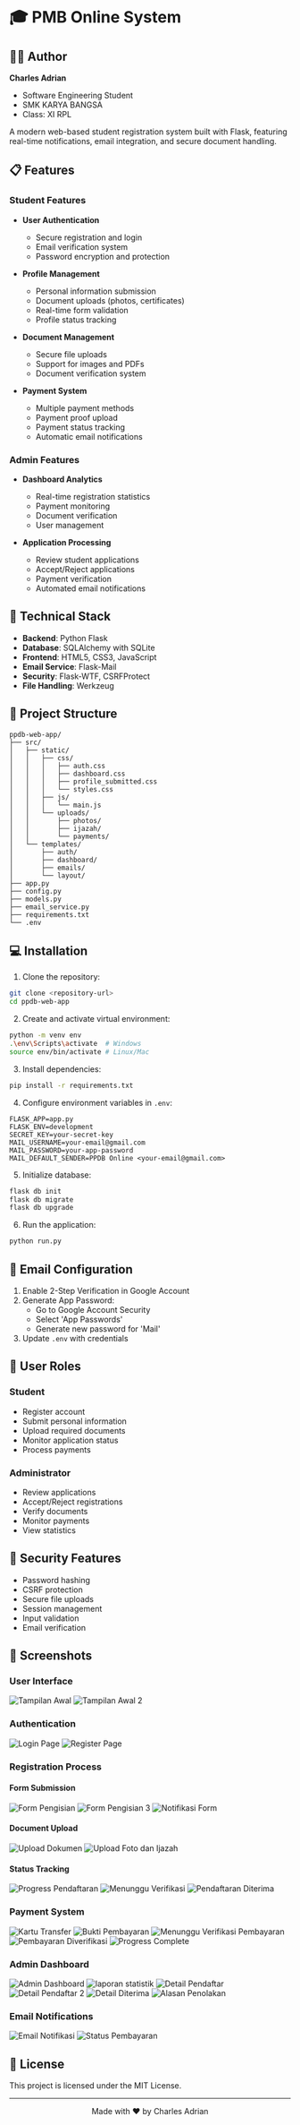 # 🎓 PMB Online System

## 👨‍💻 Author

**Charles Adrian**
- Software Engineering Student
- SMK KARYA BANGSA
- Class: XI RPL


A modern web-based student registration system built with Flask, featuring real-time notifications, email integration, and secure document handling.

## 📋 Features

### Student Features
- **User Authentication**
  - Secure registration and login
  - Email verification system
  - Password encryption and protection

- **Profile Management**
  - Personal information submission
  - Document uploads (photos, certificates)
  - Real-time form validation
  - Profile status tracking

- **Document Management**
  - Secure file uploads
  - Support for images and PDFs
  - Document verification system

- **Payment System**
  - Multiple payment methods
  - Payment proof upload
  - Payment status tracking
  - Automatic email notifications

### Admin Features
- **Dashboard Analytics**
  - Real-time registration statistics
  - Payment monitoring
  - Document verification
  - User management

- **Application Processing**
  - Review student applications
  - Accept/Reject applications
  - Payment verification
  - Automated email notifications

## 🔧 Technical Stack

- **Backend**: Python Flask
- **Database**: SQLAlchemy with SQLite
- **Frontend**: HTML5, CSS3, JavaScript
- **Email Service**: Flask-Mail
- **Security**: Flask-WTF, CSRFProtect
- **File Handling**: Werkzeug

## 📁 Project Structure
```
ppdb-web-app/
├── src/
│   ├── static/
│   │   ├── css/
│   │   │   ├── auth.css
│   │   │   ├── dashboard.css
│   │   │   ├── profile_submitted.css
│   │   │   └── styles.css
│   │   ├── js/
│   │   │   └── main.js
│   │   └── uploads/
│   │       ├── photos/
│   │       ├── ijazah/
│   │       └── payments/
│   └── templates/
│       ├── auth/
│       ├── dashboard/
│       ├── emails/
│       └── layout/
├── app.py
├── config.py
├── models.py
├── email_service.py
├── requirements.txt
└── .env
```

## 💻 Installation

1. Clone the repository:
```bash
git clone <repository-url>
cd ppdb-web-app
```

2. Create and activate virtual environment:
```bash
python -m venv env
.\env\Scripts\activate  # Windows
source env/bin/activate # Linux/Mac
```

3. Install dependencies:
```bash
pip install -r requirements.txt
```

4. Configure environment variables in `.env`:
```plaintext
FLASK_APP=app.py
FLASK_ENV=development
SECRET_KEY=your-secret-key
MAIL_USERNAME=your-email@gmail.com
MAIL_PASSWORD=your-app-password
MAIL_DEFAULT_SENDER=PPDB Online <your-email@gmail.com>
```

5. Initialize database:
```bash
flask db init
flask db migrate
flask db upgrade
```

6. Run the application:
```bash
python run.py
```

## 📧 Email Configuration

1. Enable 2-Step Verification in Google Account
2. Generate App Password:
   - Go to Google Account Security
   - Select 'App Passwords'
   - Generate new password for 'Mail'
3. Update `.env` with credentials

## 👥 User Roles

### Student
- Register account
- Submit personal information
- Upload required documents
- Monitor application status
- Process payments

### Administrator
- Review applications
- Accept/Reject registrations
- Verify documents
- Monitor payments
- View statistics

## 🔐 Security Features

- Password hashing
- CSRF protection
- Secure file uploads
- Session management
- Input validation
- Email verification

## 📸 Screenshots

### User Interface
![Tampilan Awal](/ppdb-web-app/src/static/readfoto/Tampilan%20awal.png)
![Tampilan Awal 2](/ppdb-web-app/src/static/readfoto/Tampilan%20awal%20(2).png)

### Authentication
![Login Page](/ppdb-web-app/src/static/readfoto/Login.png)
![Register Page](/ppdb-web-app/src/static/readfoto/Register.png)

### Registration Process
#### Form Submission
![Form Pengisian](./ppdb-web-app/src/static/readfoto/Mengisi%20Formulir.png)
![Form Pengisian 3](./ppdb-web-app/src/static/readfoto/Mengisi%20Formulir%20(3).png)
![Notifikasi Form](/ppdb-web-app/src/static/readfoto/Notifikasi%20jika%20formulir%20tidak%20lengkap%20diisi.png)

#### Document Upload
![Upload Dokumen](/ppdb-web-app/src/static/readfoto/Upload%20dokumen.png)
![Upload Foto dan Ijazah](/ppdb-web-app/src/static/readfoto/Upload%20dokumen%20Pas%20foto%20dan%20ijazah.png)

#### Status Tracking
![Progress Pendaftaran](/ppdb-web-app/src/static/readfoto/Progress%20pendaftaran.png)
![Menunggu Verifikasi](/ppdb-web-app/src/static/readfoto/Menunggu%20verikasi%20admin%20setelah%20mendaftar.png)
![Pendaftaran Diterima](/ppdb-web-app/src/static/readfoto/Pendaftaran%20diterima.png)

### Payment System
![Kartu Transfer](/ppdb-web-app/src/static/readfoto/kartu%20untuk%20transfer.png)
![Bukti Pembayaran](/ppdb-web-app/src/static/readfoto/Bukti%20pembayaran.png)
![Menunggu Verifikasi Pembayaran](/ppdb-web-app/src/static/readfoto/Menunggu%20verifikasi%20pembayaran%20oleh%20admin.png)
![Pembayaran Diverifikasi](/ppdb-web-app/src/static/readfoto/Pembayaran%20diverifikasi.png)
![Progress Complete](./ppdb-web-app/src/static/readfoto/Progress%20100%25%20jika%20sudah%20selesai%20pembayaran.png)

### Admin Dashboard
![Admin Dashboard](/ppdb-web-app/src/static/readfoto/Admin%20Dashboard.png)
![laporan statistik](/ppdb-web-app/src/static/readfoto/laporan.png)
![Detail Pendaftar](/ppdb-web-app/src/static/readfoto/Detail.png)
![Detail Pendaftar 2](/ppdb-web-app/src/static/readfoto/Detail%20(2).png)
![Detail Diterima](/ppdb-web-app/src/static/readfoto/Detail%20pendaftar%20jika%20sudah%20diterima.png)
![Alasan Penolakan](/ppdb-web-app/src/static/readfoto/Alasan%20jika%20menolak%20pendaftaran.png)

### Email Notifications
![Email Notifikasi](/ppdb-web-app/src/static/readfoto/Menerika%20pemberitahuan%20di%20email%20user.png)
![Status Pembayaran](/ppdb-web-app/src/static/readfoto/Pembayaran%20ketika%20sudah%20diterima%20oleh%20admin.png)

## 📝 License

This project is licensed under the MIT License.

---

<div align="center">
Made with ❤️ by Charles Adrian
</div>